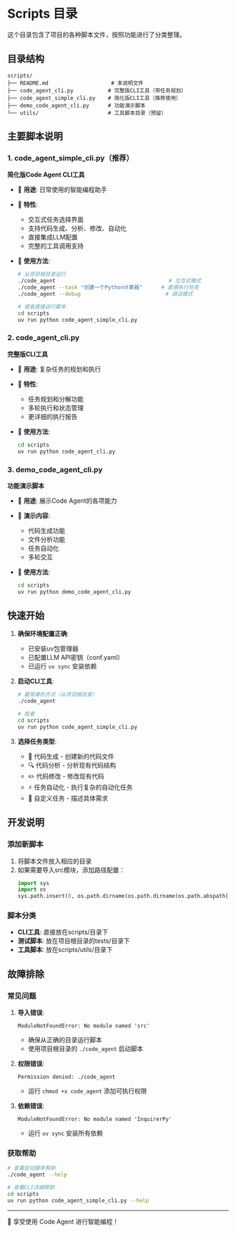 # Scripts 目录

这个目录包含了项目的各种脚本文件，按照功能进行了分类整理。

## 目录结构

```
scripts/
├── README.md                    # 本说明文件
├── code_agent_cli.py           # 完整版CLI工具（带任务规划）
├── code_agent_simple_cli.py    # 简化版CLI工具（推荐使用）
├── demo_code_agent_cli.py      # 功能演示脚本
└── utils/                      # 工具脚本目录（预留）
```

## 主要脚本说明

### 1. code_agent_simple_cli.py（推荐）
**简化版Code Agent CLI工具**

- 🎯 **用途**: 日常使用的智能编程助手
- 🚀 **特性**: 
  - 交互式任务选择界面
  - 支持代码生成、分析、修改、自动化
  - 直接集成LLM配置
  - 完整的工具调用支持

- 📖 **使用方法**:
  ```bash
  # 从项目根目录运行
  ./code_agent                                    # 交互式模式
  ./code_agent --task "创建一个Python计算器"      # 直接执行任务
  ./code_agent --debug                           # 调试模式
  
  # 或者直接运行脚本
  cd scripts
  uv run python code_agent_simple_cli.py
  ```

### 2. code_agent_cli.py
**完整版CLI工具**

- 🎯 **用途**: 复杂任务的规划和执行
- 🚀 **特性**:
  - 任务规划和分解功能
  - 多轮执行和状态管理
  - 更详细的执行报告

- 📖 **使用方法**:
  ```bash
  cd scripts
  uv run python code_agent_cli.py
  ```

### 3. demo_code_agent_cli.py
**功能演示脚本**

- 🎯 **用途**: 展示Code Agent的各项能力
- 🚀 **演示内容**:
  - 代码生成功能
  - 文件分析功能
  - 任务自动化
  - 多轮交互

- 📖 **使用方法**:
  ```bash
  cd scripts
  uv run python demo_code_agent_cli.py
  ```

## 快速开始

1. **确保环境配置正确**:
   - 已安装uv包管理器
   - 已配置LLM API密钥（conf.yaml）
   - 已运行 `uv sync` 安装依赖

2. **启动CLI工具**:
   ```bash
   # 最简单的方式（从项目根目录）
   ./code_agent
   
   # 或者
   cd scripts
   uv run python code_agent_simple_cli.py
   ```

3. **选择任务类型**:
   - 📝 代码生成 - 创建新的代码文件
   - 🔍 代码分析 - 分析现有代码结构  
   - ✏️ 代码修改 - 修改现有代码
   - ⚡ 任务自动化 - 执行复杂的自动化任务
   - 💬 自定义任务 - 描述具体需求

## 开发说明

### 添加新脚本
1. 将脚本文件放入相应的目录
2. 如果需要导入src模块，添加路径配置：
   ```python
   import sys
   import os
   sys.path.insert(0, os.path.dirname(os.path.dirname(os.path.abspath(__file__))))
   ```

### 脚本分类
- **CLI工具**: 直接放在scripts/目录下
- **测试脚本**: 放在项目根目录的tests/目录下
- **工具脚本**: 放在scripts/utils/目录下

## 故障排除

### 常见问题

1. **导入错误**:
   ```
   ModuleNotFoundError: No module named 'src'
   ```
   - 确保从正确的目录运行脚本
   - 使用项目根目录的 `./code_agent` 启动脚本

2. **权限错误**:
   ```
   Permission denied: ./code_agent
   ```
   - 运行 `chmod +x code_agent` 添加可执行权限

3. **依赖错误**:
   ```
   ModuleNotFoundError: No module named 'InquirerPy'
   ```
   - 运行 `uv sync` 安装所有依赖

### 获取帮助

```bash
# 查看启动脚本帮助
./code_agent --help

# 查看CLI详细帮助
cd scripts
uv run python code_agent_simple_cli.py --help
```

---

🎉 享受使用 Code Agent 进行智能编程！ 